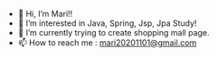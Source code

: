 - 👋 Hi, I’m Mari!!
- 👀 I’m interested in Java, Spring, Jsp, Jpa Study! 
- 🌱 I’m currently trying to create shopping mall page.
- 📫 How to reach me : mari20201101@gmail.com

<!---
MARI2020201101/MARI2020201101 is a ✨ special ✨ repository because its `README.md` (this file) appears on your GitHub profile.
You can click the Preview link to take a look at your changes.
--->

